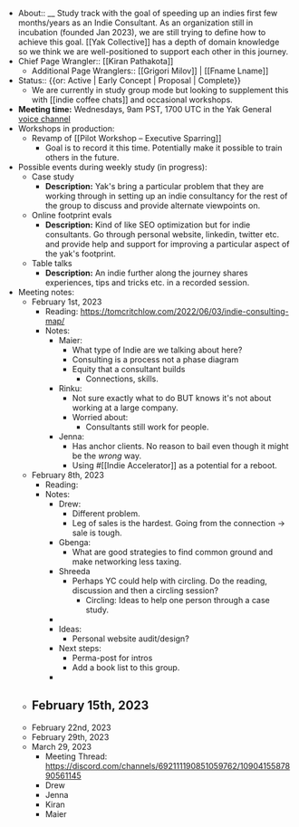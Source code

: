 - About:: __ Study track with the goal of speeding up an indies first few months/years as an Indie Consultant. As an organization still in incubation (founded Jan 2023), we are still trying to define how to achieve this goal. [[Yak Collective]] has a depth of domain knowledge so we think we are well-positioned to support each other in this journey. 
- Chief Page Wrangler:: [[Kiran Pathakota]]
    - Additional Page Wranglers:: [[Grigori Milov]] | [[Fname Lname]]
- Status:: {{or: Active | Early Concept | Proposal | Complete}}
    - We are currently in study group mode but looking to supplement this with [[indie coffee chats]] and occasional workshops.
- **Meeting time:** Wednesdays, 9am PST, 1700 UTC in the Yak General [voice channel](https://discord.com/channels/692111190851059762/692111190851059767)
- Workshops in production: 
    - Revamp of [[Pilot Workshop – Executive Sparring]]
        - Goal is to record it this time. Potentially make it possible to train others in the future. 
- Possible events during weekly study (in progress): 
    - Case study
        - **Description:** Yak's bring a particular problem that they are working through in setting up an indie consultancy for the rest of the group to discuss and provide alternate viewpoints on. 
    - Online footprint evals
        - **Description:** Kind of like SEO optimization but for indie consultants. Go through personal website, linkedin, twitter etc. and provide help and support for improving a particular aspect of the yak's footprint. 
    - Table talks
        - **Description:** An indie further along the journey shares experiences, tips and tricks etc. in a recorded session. 
- Meeting notes: 
    - February 1st, 2023
        - Reading: https://tomcritchlow.com/2022/06/03/indie-consulting-map/ 
        - Notes: 
            - Maier:
                - What type of Indie are we talking about here? 
                - Consulting is a process not a phase diagram
                - Equity that a consultant builds
                    - Connections, skills.
            - Rinku: 
                - Not sure exactly what to do BUT knows it's not about working at a large company. 
                - Worried about: 
                    - Consultants still work for people.
            - Jenna: 
                - Has anchor clients. No reason to bail even though it might be the *wrong* way. 
                - Using #[[Indie Accelerator]] as a potential for a reboot. 
    - February 8th, 2023
        - Reading: 
        - Notes: 
            - Drew:
                - Different problem. 
                - Leg of sales is the hardest. Going from the connection -> sale is tough. 
            - Gbenga: 
                - What are good strategies to find common ground and make networking less taxing. 
            - Shreeda
                - Perhaps YC could help with circling. Do the reading, discussion and then a circling session? 
                    - Circling: Ideas to help one person through a case study. 
            - 
            - Ideas: 
                - Personal website audit/design? 
            - Next steps: 
                - Perma-post for intros
                - Add a book list to this group. 
            - 
    - February 15th, 2023
        - 
    - February 22nd, 2023
    - February 29th, 2023
    - March 29, 2023
        - Meeting Thread: https://discord.com/channels/692111190851059762/1090415587890561145
        - Drew
        - Jenna
        - Kiran
        - Maier
